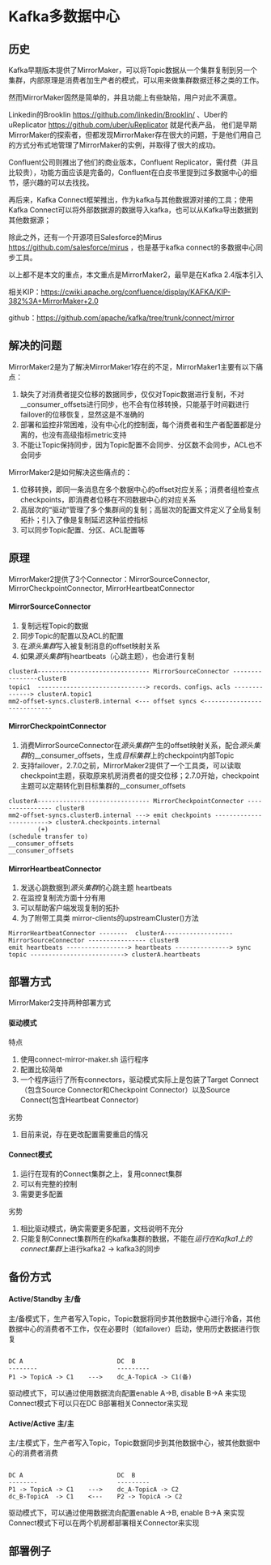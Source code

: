 # Kafka多数据中心

## 历史

Kafka早期版本提供了MirrorMaker，可以将Topic数据从一个集群复制到另一个集群，内部原理是消费者加生产者的模式，可以用来做集群数据迁移之类的工作。

然而MirrorMaker固然是简单的，并且功能上有些缺陷，用户对此不满意。

Linkedin的Brooklin https://github.com/linkedin/Brooklin/ 、Uber的uReplicator https://github.com/uber/uReplicator 就是代表产品，
他们是早期MirrorMaker的探索者，但都发现MirrorMaker存在很大的问题，于是他们用自己的方式分布式地管理了MirrorMaker的实例，并取得了很大的成功。

Confluent公司则推出了他们的商业版本，Confluent Replicator，需付费（并且比较贵），功能方面应该是完备的，Confluent在白皮书里提到过多数据中心的细节，感兴趣的可以去找找。

再后来，Kafka Connect框架推出，作为kafka与其他数据源对接的工具；使用Kafka Connect可以将外部数据源的数据导入kafka，也可以从Kafka导出数据到其他数据源；

除此之外，还有一个开源项目Salesforce的Mirus https://github.com/salesforce/mirus ，也是基于kafka connect的多数据中心同步工具。

以上都不是本文的重点，本文重点是MirrorMaker2，最早是在Kafka 2.4版本引入

相关KIP：https://cwiki.apache.org/confluence/display/KAFKA/KIP-382%3A+MirrorMaker+2.0

github：https://github.com/apache/kafka/tree/trunk/connect/mirror

## 解决的问题

MirrorMaker2是为了解决MirrorMaker1存在的不足，MirrorMaker1主要有以下痛点：

1. 缺失了对消费者提交位移的数据同步，仅仅对Topic数据进行复制，不对__consumer_offsets进行同步，也不会有位移转换，只能基于时间戳进行failover的位移恢复，显然这是不准确的
2. 部署和监控非常困难，没有中心化的控制面，每个消费者和生产者配置都是分离的，也没有高级指标metric支持
3. 不能让Topic保持同步，因为Topic配置不会同步、分区数不会同步，ACL也不会同步

MirrorMaker2是如何解决这些痛点的：

1. 位移转换，即同一条消息在多个数据中心的offset对应关系；消费者组检查点checkpoints，即消费者位移在不同数据中心的对应关系
2. 高层次的“驱动”管理了多个集群间的复制；高层次的配置文件定义了全局复制拓扑；引入了像是复制延迟这种监控指标
3. 可以同步Topic配置、分区、ACL配置等

## 原理

MirrorMaker2提供了3个Connector：MirrorSourceConnector, MirrorCheckpointConnector, MirrorHeartbeatConnector

#### MirrorSourceConnector

1. 复制远程Topic的数据
2. 同步Topic的配置以及ACL的配置
3. 在*源头集群*写入被复制消息的offset映射关系
4. 如果*源头集群*有heartbeats（心跳主题），也会进行复制

```
clusterA------------------------------- MirrorSourceConnector ----------------clusterB
topic1  ------------------------------> records、configs、acls --------------> clusterA.topic1
mm2-offset-syncs.clusterB.internal <--- offset syncs <---------------------------- 
```

#### MirrorCheckpointConnector

1. 消费MirrorSourceConnector在*源头集群*产生的offset映射关系，配合*源头集群*的__consumer_offsets，生成*目标集群*上的checkpoint内部Topic
2. 支持failover，2.7.0之前，MirrorMaker2提供了一个工具类，可以读取checkpoint主题，获取原来机房消费者的提交位移；2.7.0开始，checkpoint主题可以定期转化到目标集群的__consumer_offsets

```
clusterA------------------------------- MirrorCheckpointConnector ---------------- clusterB
mm2-offset-syncs.clusterB.internal ---> emit checkpoints ------------------------> clusterA.checkpoints.internal
        (+)                                                                        (schedule transfer to)
__consumer_offsets                                                                 __consumer_offsets
```

#### MirrorHeartbeatConnector

1. 发送心跳数据到*源头集群*的心跳主题 heartbeats
2. 在监控复制流方面十分有用
3. 可以帮助客户端发现复制的拓扑
4. 为了附带工具类 mirror-clients的upstreamCluster()方法

```
MirrorHeartbeatConnector --------  clusterA------------------- MirrorSourceConnector ---------------- clusterB
emit heartbeats -----------------> heartbeats ---------------> sync topic --------------------------> clusterA.heartbeats
```

## 部署方式

MirrorMaker2支持两种部署方式

#### 驱动模式

特点

1. 使用connect-mirror-maker.sh 运行程序
2. 配置比较简单
3. 一个程序运行了所有connectors，驱动模式实际上是包装了Target Connect（包含Source Connector和Checkpoint Connector）以及Source Connect(包含Heartbeat Connector)

劣势
1. 目前来说，存在更改配置需要重启的情况

#### Connect模式

1. 运行在现有的Connect集群之上，复用connect集群
2. 可以有完整的控制
3. 需要更多配置

劣势
1. 相比驱动模式，确实需要更多配置，文档说明不充分
2. 只能复制Connect集群所在的kafka集群的数据，不能在*运行在Kafka1上的connect集群*上进行kafka2 -> kafka3的同步

## 备份方式

#### Active/Standby 主/备

主/备模式下，生产者写入Topic，Topic数据将同步其他数据中心进行冷备，其他数据中心的消费者不工作，仅在必要时（如failover）启动，使用历史数据进行恢复

```

DC A                          DC  B
--------                      ---------
P1 -> TopicA -> C1    --->    dc_A-TopicA -> C1(备)

```

驱动模式下，可以通过使用数据流向配置enable A->B, disable B->A 来实现
Connect模式下可以只在DC B部署相关Connector来实现

#### Active/Active 主/主

主/主模式下，生产者写入Topic，Topic数据同步到其他数据中心，被其他数据中心的消费者消费

```

DC A                          DC  B
--------                      ---------
P1 -> TopicA -> C1    --->    dc_A-TopicA -> C2
dc_B-TopicA  -> C1    <---    P2 -> TopicA -> C2

```
驱动模式下，可以通过使用数据流向配置enable A->B, enable B->A 来实现
Connect模式下可以在两个机房都部署相关Connector来实现

## 部署例子

